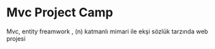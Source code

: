 # Mvc Project Camp
 Mvc, entity freamwork , (n) katmanlı mimari ile ekşi sözlük tarzında web projesi
